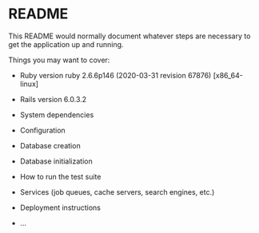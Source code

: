 # README

This README would normally document whatever steps are necessary to get the
application up and running.

Things you may want to cover:

* Ruby version
  ruby 2.6.6p146 (2020-03-31 revision 67876) [x86_64-linux]

* Rails version
  6.0.3.2

* System dependencies

* Configuration

* Database creation

* Database initialization

* How to run the test suite

* Services (job queues, cache servers, search engines, etc.)

* Deployment instructions

* ...
